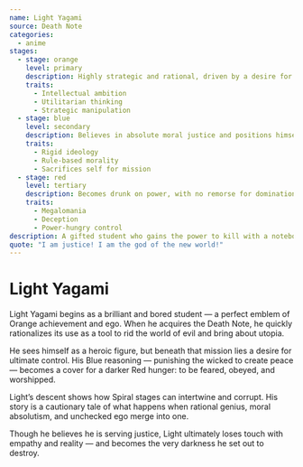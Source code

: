 ```yaml
---
name: Light Yagami
source: Death Note
categories:
  - anime
stages:
  - stage: orange
    level: primary
    description: Highly strategic and rational, driven by a desire for achievement and control over fate
    traits:
      - Intellectual ambition
      - Utilitarian thinking
      - Strategic manipulation
  - stage: blue
    level: secondary
    description: Believes in absolute moral justice and positions himself as judge of good and evil
    traits:
      - Rigid ideology
      - Rule-based morality
      - Sacrifices self for mission
  - stage: red
    level: tertiary
    description: Becomes drunk on power, with no remorse for domination or manipulation
    traits:
      - Megalomania
      - Deception
      - Power-hungry control
description: A gifted student who gains the power to kill with a notebook and sets out to reshape the world according to his own vision of justice.
quote: "I am justice! I am the god of the new world!"
---
```

# Light Yagami

Light Yagami begins as a brilliant and bored student — a perfect emblem of Orange achievement and ego. When he acquires the Death Note, he quickly rationalizes its use as a tool to rid the world of evil and bring about utopia.

He sees himself as a heroic figure, but beneath that mission lies a desire for ultimate control. His Blue reasoning — punishing the wicked to create peace — becomes a cover for a darker Red hunger: to be feared, obeyed, and worshipped.

Light’s descent shows how Spiral stages can intertwine and corrupt. His story is a cautionary tale of what happens when rational genius, moral absolutism, and unchecked ego merge into one.

Though he believes he is serving justice, Light ultimately loses touch with empathy and reality — and becomes the very darkness he set out to destroy.

